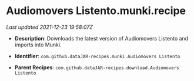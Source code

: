 # Audiomovers Listento.munki.recipe

_Last updated 2021-12-23 19:58:07Z_

- **Description**: Downloads the latest version of Audiomovers Listento and imports into Munki.

- **Identifier**: `com.github.dataJAR-recipes.munki.Audiomovers Listento`

- **Parent Recipes**: `com.github.dataJAR-recipes.download.Audiomovers Listento`